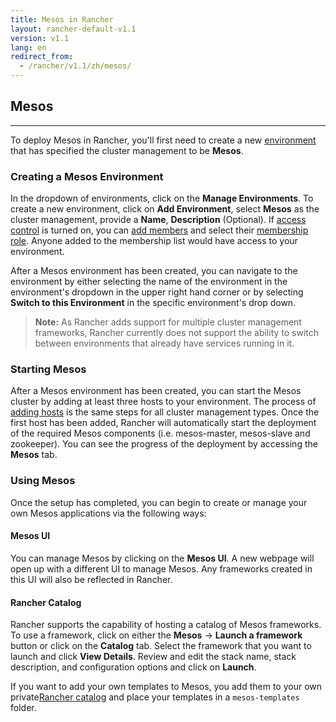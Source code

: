 ```yaml
---
title: Mesos in Rancher
layout: rancher-default-v1.1
version: v1.1
lang: en
redirect_from:
  - /rancher/v1.1/zh/mesos/
---
```


## Mesos
---

To deploy Mesos in Rancher, you'll first need to create a new [environment]({{site.baseurl}}/rancher/{{page.version}}/{{page.lang}}/environments/) that has specified the cluster management to be **Mesos**.

### Creating a Mesos Environment

In the dropdown of environments, click on the **Manage Environments**. To create a new environment, click on **Add Environment**, select **Mesos** as the cluster management, provide a **Name**, **Description** (Optional). If [access control]({{site.baseurl}}/rancher/{{page.version}}/{{page.lang}}/configuration/access-control/) is turned on, you can [add members]({{site.baseurl}}/rancher/{{page.version}}/{{page.lang}}/environments/#editing-members) and select their [membership role]({{site.baseurl}}/rancher/{{page.version}}/{{page.lang}}/environments/#membership-roles). Anyone added to the membership list would have access to your environment.

After a Mesos environment has been created, you can navigate to the environment by either selecting the name of the environment in the environment's dropdown in the upper right hand corner or by selecting **Switch to this Environment** in the specific environment's drop down.

> **Note:** As Rancher adds support for multiple cluster management frameworks, Rancher currently does not support the ability to switch between environments that already have services running in it.

### Starting Mesos

After a Mesos environment has been created, you can start the Mesos cluster by adding at least three hosts to your environment. The process of [adding hosts]({{site.baseurl}}/rancher/{{page.version}}/{{page.lang}}/hosts/) is the same steps for all cluster management types. Once the first host has been added, Rancher will automatically start the deployment of the required Mesos components (i.e. mesos-master, mesos-slave and zookeeper).  You can see the progress of the deployment by accessing the **Mesos** tab.

### Using Mesos

Once the setup has completed, you can begin to create or manage your own Mesos applications via the following ways:

#### Mesos UI

You can manage Mesos by clicking on the **Mesos UI**. A new webpage will open up with a different UI to manage Mesos. Any frameworks created in this UI will also be reflected in Rancher.

#### Rancher Catalog

Rancher supports the capability of hosting a catalog of Mesos frameworks. To use a framework, click on either the **Mesos** -> **Launch a framework** button or click on the **Catalog** tab. Select the framework that you want to launch and click **View Details**. Review and edit the stack name, stack description, and configuration options and click on **Launch**.

If you want to add your own templates to Mesos, you add them to your own private[Rancher catalog]({{site.baseurl}}/rancher/{{page.version}}/{{page.lang}}/catalog/) and place your templates in a `mesos-templates` folder.
